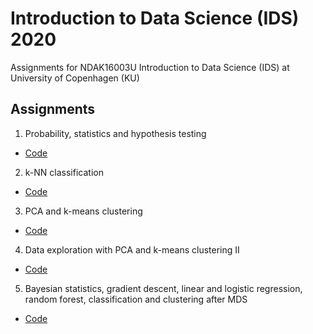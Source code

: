 #  Introduction to Data Science (IDS) 2020
Assignments for NDAK16003U Introduction to Data Science (IDS) at University of Copenhagen (KU)

## Assignments
1. Probability, statistics and hypothesis testing
  * [Code](https://github.com/mahdi-robbani/ids/blob/master/Assignment1/assignment1.ipynb)
2. k-NN classification
  * [Code](https://github.com/mahdi-robbani/ids/blob/master/Assignment2/assignment2.ipynb)
3. PCA and k-means clustering
  * [Code](https://github.com/mahdi-robbani/ids/blob/master/Assignment3/assignment3.ipynb)
4. Data exploration with PCA and k-means clustering II
  * [Code](https://github.com/mahdi-robbani/ids/blob/master/Assignment4.2/assignment4v2.ipynb)
5. Bayesian statistics, gradient descent, linear and logistic regression, random forest, classification and clustering after MDS
  * [Code](https://github.com/mahdi-robbani/ids/blob/master/Assignment5/Main.ipynb)
